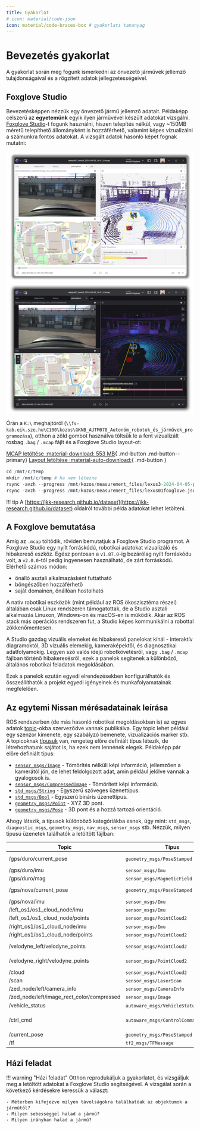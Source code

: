 ```yaml
---
title: Gyakorlat
# icon: material/code-json
icon: material/code-braces-box # gyakorlati tananyag
---
```


 

# Bevezetés gyakorlat

A gyakorlat során meg fogunk ismerkedni az önvezető járművek jellemző tulajdonságaival és a rögzített adatok jellegzetességeivel.

## Foxglove Studio

Bevezetésképpen nézzük egy önvezető jármű jellemző adatait. Példaképp célszerű az **egyetemünk** egyik ilyen járművével készült adatokat vizsgálni. [Foxglove Studio](https://foxglove.dev/download)-t fogunk használni, hiszen telepítés nélkül, vagy ~150MB méretű telepíthető állományként is hozzáférhető, valamint képes vizualizálni a számunkra fontos adatokat. A vizsgált adatok hasonló képet fognak mutatni:

![foxglove_a](foxglove04.png#only-light)
![foxglove_a](foxglove03.png#only-dark)

Órán a `K:\` meghajtóról (`\\fs-kab.eik.sze.hu\C100\kozos\GKNB_AUTM078_Autonóm_robotok_és_járművek_programozása`), otthon a zöld gombot használva töltsük le a fent vizualizált rosbag `.bag` / `.mcap` fájlt és a Foxglove Studio layout-ot:

[MCAP letöltése :material-download: 553 MB](https://laesze-my.sharepoint.com/:u:/g/personal/herno_o365_sze_hu/Eclwzn42FS9GunGay5LPq-EBA6U1dZseBFNDrr6P0MwB2w?download=1){ .md-button .md-button--primary}
[Layout letöltése :material-auto-download:](https://raw.githubusercontent.com/sze-info/arj/main/docs/bevezetes/lexus01foxglove.json){ .md-button }



``` r
cd /mnt/c/temp
mkdir /mnt/c/temp # ha nem létezne
rsync -avzh --progress /mnt/kozos/measurement_files/lexus3-2024-04-05-gyor.mcap /mnt/c/temp/
rsync -avzh --progress /mnt/kozos/measurement_files/lexus01foxglove.json   /mnt/c/temp/
```

!!! tip
    A [https://jkk-research.github.io/dataset](https://jkk-research.github.io/dataset) oldalról további példa adatokat lehet letölteni.

## A Foxglove bemutatása

Amíg az `.mcap` töltődik, röviden bemutatjuk a Foxglove Studio programot. A Foxglove Studio egy nyílt forráskódú, robotikai adatokat vizualizáló és hibakereső eszköz. Egész pontosan a `v1.87.0`-ig bezárólag nyílt forráskódu volt, a `v2.0.0`-tól pedig ingyenesen használható, de zárt forráskódú. Elérhető számos módon:

- önálló asztali alkalmazásként futtatható
- böngészőben hozzáférhető
- saját domainen, önállóan hostolható

A natív robotikai eszközök (mint például az ROS ökoszisztéma részei) általában csak Linux rendszeren támogatottak, de a Studio asztali alkalmazás Linuxon, Windows-on és macOS-en is működik. Akár az ROS stack más operációs rendszeren fut, a Studio képes kommunikálni a robottal zökkenőmentesen.

A Studio gazdag vizuális elemeket és hibakereső panelokat kínál - interaktív diagramoktól, 3D vizuális elemekig, kameraképektől, és diagnosztikai adatfolyamokig. Legyen szó valós idejű robotkövetésről, vagy `.bag` / `.mcap` fájlban történő hibakeresésről, ezek a panelok segítenek a különböző, általános robotikai feladatok megoldásában.

Ezek a panelok ezután egyedi elrendezésekben konfigurálhatók és összeállíthatók a projekt egyedi igényeinek és munkafolyamatainak megfelelően.

## Az egytemi Nissan mérésadatainak leírása

ROS rendszerben (de más hasonló robotikai megoldásokban is) az egyes adatok [topic](http://wiki.ros.org/Topics)-okba szerveződve vannak publikálva. Egy topic lehet például egy szenzor kimenete, egy szabályzó bemenete, vizualizációs marker stb. A topicoknak [típusuk](http://wiki.ros.org/Messages) van, rengeteg előre definiált típus létezik, de létrehozhatunk sajátot is, ha ezek nem lennének elegek. Példaképp pár előre definiált típus:

-  [`sensor_msgs/Image`](http://docs.ros.org/en/noetic/api/sensor_msgs/html/msg/Image.html) - Tömörítés nélküli képi információ, jellemzően a kamerától jön, de lehet feldolgozott adat, amin például jelölve vannak a gyalogosok is.
-  [`sensor_msgs/CompressedImage`](http://docs.ros.org/en/noetic/api/sensor_msgs/html/msg/CompressedImage.html) - Tömörített képi információ.
-  [`std_msgs/String`](http://docs.ros.org/en/noetic/api/std_msgs/html/msg/String.html) - Egyszerű szöveges üzenettípus.
-  [`std_msgs/Bool`](http://docs.ros.org/en/noetic/api/std_msgs/html/msg/Bool.html) - Egyszerű bináris üzenettípus.
-  [`geometry_msgs/Point`](http://docs.ros.org/en/noetic/api/geometry_msgs/html/msg/Point.html) - XYZ 3D pont.
- [`geometry_msgs/Pose`](http://docs.ros.org/en/noetic/api/geometry_msgs/html/msg/Pose.html) - 3D pont és a hozzá tartozó orientáció.

Ahogy látszik, a típusok különböző kategóriákba esnek, úgy mint: `std_msgs`,  `diagnostic_msgs`, `geometry_msgs`, `nav_msgs`, `sensor_msgs` stb. Nézzük, milyen típusú üzenetek találhatók a letöltött fájlban:

| Topic | Típus | Hz | Szenzor |
| --- | --- | --- | --- |
/gps/duro/current_pose | `geometry_msgs/PoseStamped` | 10 | Duro GPS (UTM)
/gps/duro/imu | `sensor_msgs/Imu` | 200 | Duro GPS
/gps/duro/mag | `sensor_msgs/MagneticField` | 25 | Duro GPS
/gps/nova/current_pose | `geometry_msgs/PoseStamped` | 20 | Novatel GPS (UTM)
/gps/nova/imu | `sensor_msgs/Imu` | 200 | Novatel GPS
/left_os1/os1_cloud_node/imu | `sensor_msgs/Imu` | 100 | Ouster LIDAR
/left_os1/os1_cloud_node/points | `sensor_msgs/PointCloud2` | 20 | Ouster LIDAR
/right_os1/os1_cloud_node/imu | `sensor_msgs/Imu` | 100 | Ouster LIDAR
/right_os1/os1_cloud_node/points | `sensor_msgs/PointCloud2` | 20 | Ouster LIDAR
/velodyne_left/velodyne_points | `sensor_msgs/PointCloud2` | 20 | Velodyne LIDAR
/velodyne_right/velodyne_points | `sensor_msgs/PointCloud2` | 20 | Velodyne LIDAR
/cloud | `sensor_msgs/PointCloud2` | 25 | SICK LIDAR
/scan | `sensor_msgs/LaserScan` | 25 | SICK LIDAR
/zed_node/left/camera_info | `sensor_msgs/CameraInfo` | 30 | ZED kamera
/zed_node/left/image_rect_color/compressed | `sensor_msgs/Image` | 20 | ZED kamera
/vehicle_status | `autoware_msgs/VehicleStatus` | 100 | CAN adatok
/ctrl_cmd | `autoware_msgs/ControlCommandStamped` | 20 | Referencia sebesség és kormyánszög
/current_pose | `geometry_msgs/PoseStamped` | 20 | Aktuális GPS
/tf | `tf2_msgs/TFMessage` | 500+ | Transform

## Házi feladat

!!! warning "Házi feladat"
    Otthon reprodukáljuk a gyakorlatot, és vizsgáljuk meg a letöltött adatokat a Foxglove Studio segítségével. A vizsgálat során a következő kérdésekre keressük a választ:
    
    - Méterben kifejezve milyen távolságokra találhatóak az objektumok a járműtől?
    - Milyen sebességgel halad a jármű?
    - Milyen irányban halad a jármű?